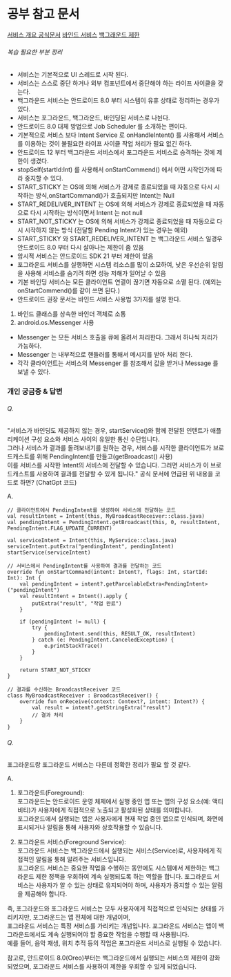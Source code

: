 # 공부 참고 문서

[서비스 개요 공식문서](https://developer.android.com/guide/components/services?hl=ko)
[바인드 서비스](https://developer.android.com/guide/components/bound-services?hl=ko)
[백그래운드 제한](https://developer.android.com/guide/components/services?hl=ko)



###### 복습 필요한 부분 정리

- 서비스는 기본적으로 UI 스레드로 시작 된다.
- 서비스는 스스로 중단 하거나 외부 컴포넌트에서 중단해야 하는 라이프 사이클을 갖는다.    
- 백그라운드 서비스는 안드로이드 8.0 부터 시스템이 유휴 상태로 정리하는 경우가 있다.   
- 서비스는 포그라운드, 백그라운드, 바인딩된 서비스로 나뉜다.   
- 안드로이드 8.0 대체 방법으로 Job Scheduler 를 소개하는 편이다.   
- 기본적으로 서비스 보다 Intent Service 로 onHandleIntent() 를 사용해서 서비스를 이용하는 것이 불필요한 라이프 사이클 작업 처리가 필요 없긴 하다.  
- 안드로이드 12 부터 백그라운드 서비스에서 포그라운드 서비스로 승격하는 것에 제한이 생겼다.  
- stopSelf(startId:Int) 를 사용해서 onStartCommend() 에서 어떤 시작인가에 따라 중지할 수 있다.
- START_STICKY 는 OS에 의해 서비스가 강제로 종료되었을 때 자동으로 다시 시작하는 방식,onStartCommand()가 호출되지만 Intent는 Null   
- START_REDELIVER_INTENT 는 OS에 의해 서비스가 강제로 종료되었을 때 자동으로 다시 시작하는 방식이면서 Intent 는 not null   
- START_NOT_STICKY 는 OS에 의해 서비스가 강제로 종료되었을 때 자동으로 다시 시작하지 않는 방식 (전달할 Pending Intent가 있는 경우는 예외)  
- START_STICKY 와 START_REDELIVER_INTENT 는 백그라운드 서비스 일경우 안드로이드 8.0 부터 다시 살아나는 제한이 좀 있음   
- 암시적 서비스는 안드로이드 SDK 21 부터 제한이 있음   
- 포그라운드 서비스를 실행하면 시스템 리소스를 많이 소모하여, 낮은 우선순위 알림을 사용해 서비스를 숨기려 하면 성능 저해가 일어날 수 있음   
- 기본 바인딩 서비스는 모든 클라이언트 연결이 끊기면 자동으로 소멸 된다. (예외는 onStartCommend()를 같이 쓰면 된다.)   
- 안드로이드 권장 문서는 바인드 서비스 사용법 3가지를 설명 한다.   
1. 바인드 클래스를 상속한 바인더 객체로 소통   
2. android.os.Messenger 사용   
- Messenger 는 모든 서비스 호출을 큐에 올려서 처리한다. 그래서 하나씩 처리가 가능하다.    
- Messenger 는 내부적으로 핸들러를 통해서 메시지를 받아 처리 한다.   
- 각각 클라이언트는 서비스의 Messenger 를 참조해서 값을 받거나 Message 를 보낼 수 있다.   


### 개인 궁금증 & 답변

###### Q.   

"서비스가 바인딩도 제공하지 않는 경우, startService()와 함께 전달된 인텐트가 애플리케이션 구성 요소와 서비스 사이의 유일한 통신 수단입니다.     
그러나 서비스가 결과를 돌려보내기를 원하는 경우, 서비스를 시작한 클라이언트가 브로드캐스트를 위해 PendingIntent를 만들고(getBroadcast() 사용)    
이를 서비스를 시작한 Intent의 서비스에 전달할 수 있습니다. 그러면 서비스가 이 브로드캐스트를 사용하여 결과를 전달할 수 있게 됩니다."
공식 문서에 언급된 위 내용을 코드로 하면? (ChatGpt 코드)   
   
A.    
```
// 클라이언트에서 PendingIntent를 생성하여 서비스에 전달하는 코드
val resultIntent = Intent(this, MyBroadcastReceiver::class.java)
val pendingIntent = PendingIntent.getBroadcast(this, 0, resultIntent, PendingIntent.FLAG_UPDATE_CURRENT)

val serviceIntent = Intent(this, MyService::class.java)
serviceIntent.putExtra("pendingIntent", pendingIntent)
startService(serviceIntent)

// 서비스에서 PendingIntent를 사용하여 결과를 전달하는 코드
override fun onStartCommand(intent: Intent?, flags: Int, startId: Int): Int {
    val pendingIntent = intent?.getParcelableExtra<PendingIntent>("pendingIntent")
    val resultIntent = Intent().apply {
        putExtra("result", "작업 완료")
    }

    if (pendingIntent != null) {
        try {
            pendingIntent.send(this, RESULT_OK, resultIntent)
        } catch (e: PendingIntent.CanceledException) {
            e.printStackTrace()
        }
    }

    return START_NOT_STICKY
}

// 결과를 수신하는 BroadcastReceiver 코드
class MyBroadcastReceiver : BroadcastReceiver() {
    override fun onReceive(context: Context?, intent: Intent?) {
        val result = intent?.getStringExtra("result")
        // 결과 처리
    }
}
```

###### Q.   
   
포그라운드랑 포그라운드 서비스는 다른데 정확한 정리가 필요 할 것 같다.   

A.    
1. 포그라운드(Foreground):   
포그라운드는 안드로이드 운영 체제에서 실행 중인 앱 또는 앱의 구성 요소(예: 액티비티)가 사용자에게 직접적으로 노출되고 활성화된 상태를 의미합니다.   
   포그라운드에서 실행되는 앱은 사용자에게 현재 작업 중인 앱으로 인식되며, 화면에 표시되거나 알림을 통해 사용자와 상호작용할 수 있습니다.   
   
2. 포그라운드 서비스(Foreground Service):   
포그라운드 서비스는 백그라운드에서 실행되는 서비스(Service)로, 사용자에게 직접적인 알림을 통해 알려주는 서비스입니다.    
   포그라운드 서비스는 중요한 작업을 수행하는 동안에도 시스템에서 제한하는 백그라운드 제한 정책을 우회하여 계속 실행되도록 하는 역할을 합니다.
      포그라운드 서비스는 사용자가 알 수 있는 상태로 유지되어야 하며, 사용자가 중지할 수 있는 알림을 제공해야 합니다.   
   
즉, 포그라운드와 포그라운드 서비스는 모두 사용자에게 직접적으로 인식되는 상태를 가리키지만, 포그라운드는 앱 전체에 대한 개념이며,   
포그라운드 서비스는 특정 서비스를 가리키는 개념입니다. 포그라운드 서비스는 앱이 백그라운드에서도 계속 실행되어야 할 중요한 작업을 수행할 때 사용됩니다.   
예를 들어, 음악 재생, 위치 추적 등의 작업은 포그라운드 서비스로 실행될 수 있습니다.   
   
참고로, 안드로이드 8.0(Oreo)부터는 백그라운드에서 실행되는 서비스의 제한이 강화되었으며, 포그라운드 서비스를 사용하여 제한을 우회할 수 있게 되었습니다.